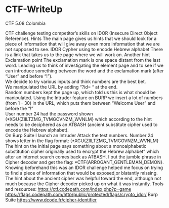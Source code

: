 # CTF-WriteUp
CTF  5.08 Colombia 

CTF challenge testing competitor’s skills on IDOR (Insecure Direct Object Reference). 
Hints
The main page gives us hints that we should look for a piece of information that will give away even more information that we are not supposed to see. 
IDOR
Cypher using to encode Hebrew alphabet
There is a link that takes us to the page where we will work on. Another hint
Exclamation point 
The exclamation mark is one space distant from the last word. Leading us to think of investigating the element page and  to see if we can introduce something between the word and the exclamation mark (after “User” and before “!”).  
We decide to try various inputs and think numbers are the best bet.                             
We manipulated the URL by adding “?id= “ at the end.                                                
Random numbers kept the page up, which told us this is what should be manipulated. 
Using the Intruder feature on BURP we insert  a lot of numbers (from 1 - 30) in the URL, which puts them between  “Welcome User” and before the “!”                                               
User number 24 had the  password shown (*XGU{ZIILTZMG_TVMGOVNZM_WVNLM} which according to the hint needs to be deciphered as an ATBASH (ancient substitute cipher used to encode the Hebrew alphabet).                                                                      
On Burp Suite I launch an Intruder Attack the test numbers. Number 24 shows letter in the flag format: (*XGU{ZIILTZMG_TVMGOVNZM_WVNLM} 
The hint on the initial page says something about a monoalphabetic substitution cipher originally used to encrypt the Hebrew alphabet” which after an internet search comes back as ATBASH. I put the jumble phrase in Cipher decoder and get the flag: *CTF{ARROGANT_GENTLEMAN_DEMON}.                                                                  
Knowing beforehand this was an IDOR challenge helped me focus on trying to find  a piece of information that would be exposed,or blatantly missing. The hint about the ancient cipher was helpful toward the end, although not much because the Cipher decoder picked up on what it was instantly. 
Tools and resources: 
https://ctf.codepath.com/index.php?p=game
https://flags.codepath.com/http/public/protected/flags/crypto_idor/
Burp Suite
https://www.dcode.fr/cipher-identifier




